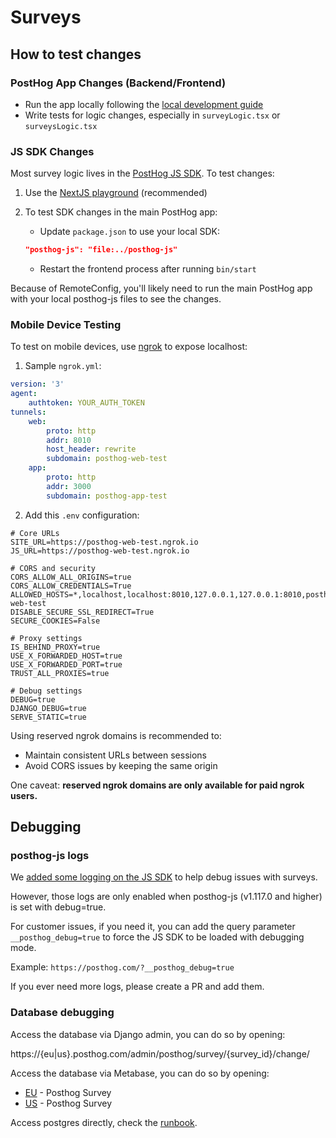 # Surveys

## How to test changes

### PostHog App Changes (Backend/Frontend)

-   Run the app locally following the [local development guide](https://posthog.com/handbook/engineering/developing-locally)
-   Write tests for logic changes, especially in `surveyLogic.tsx` or `surveysLogic.tsx`

### JS SDK Changes

Most survey logic lives in the [PostHog JS SDK](https://github.com/PostHog/posthog-js/). To test changes:

1. Use the [NextJS playground](https://github.com/PostHog/posthog-js/tree/main/playground/nextjs) (recommended)

2. To test SDK changes in the main PostHog app:
    - Update `package.json` to use your local SDK:
    ```json
    "posthog-js": "file:../posthog-js"
    ```
    - Restart the frontend process after running `bin/start`

Because of RemoteConfig, you'll likely need to run the main PostHog app with your local posthog-js files to see the changes.

### Mobile Device Testing

To test on mobile devices, use [ngrok](https://ngrok.com/) to expose localhost:

1. Sample `ngrok.yml`:

```yaml
version: '3'
agent:
    authtoken: YOUR_AUTH_TOKEN
tunnels:
    web:
        proto: http
        addr: 8010
        host_header: rewrite
        subdomain: posthog-web-test
    app:
        proto: http
        addr: 3000
        subdomain: posthog-app-test
```

2. Add this `.env` configuration:

```env
# Core URLs
SITE_URL=https://posthog-web-test.ngrok.io
JS_URL=https://posthog-web-test.ngrok.io

# CORS and security
CORS_ALLOW_ALL_ORIGINS=true
CORS_ALLOW_CREDENTIALS=True
ALLOWED_HOSTS=*,localhost,localhost:8010,127.0.0.1,127.0.0.1:8010,posthog-web-test
DISABLE_SECURE_SSL_REDIRECT=True
SECURE_COOKIES=False

# Proxy settings
IS_BEHIND_PROXY=true
USE_X_FORWARDED_HOST=true
USE_X_FORWARDED_PORT=true
TRUST_ALL_PROXIES=true

# Debug settings
DEBUG=true
DJANGO_DEBUG=true
SERVE_STATIC=true
```

Using reserved ngrok domains is recommended to:

-   Maintain consistent URLs between sessions
-   Avoid CORS issues by keeping the same origin

One caveat: **reserved ngrok domains are only available for paid ngrok users.**

## Debugging

### posthog-js logs

We [added some logging on the JS SDK](https://github.com/PostHog/posthog-js/pull/1663) to help debug issues with surveys.

However, those logs are only enabled when posthog-js (v1.117.0 and higher) is set with debug=true.

For customer issues, if you need it, you can add the query parameter `__posthog_debug=true` to force the JS SDK to be loaded with debugging mode.

Example: `https://posthog.com/?__posthog_debug=true`

If you ever need more logs, please create a PR and add them.

### Database debugging

Access the database via Django admin, you can do so by opening:

https://{eu|us}.posthog.com/admin/posthog/survey/{survey_id}/change/

Access the database via Metabase, you can do so by opening:

- [EU](https://metabase.prod-eu.posthog.dev/browse/databases/34-posthog-postgres-prod-eu) - Posthog Survey
- [US](https://metabase.prod-us.posthog.dev/browse/databases/34-posthog-postgres-prod-us-aurora) - Posthog Survey

Access postgres directly, check the [runbook](http://runbooks/postgres#accessing-postgres).
